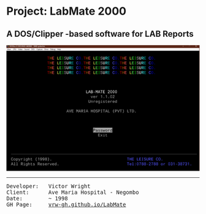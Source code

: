 # Project: LabMate 2000

## A DOS/Clipper -based software for LAB Reports

![screenshot](https://raw.githubusercontent.com/vrw-GH/assets/main/repo-media/LabMate/Screenshot.png)

---

<pre>
Developer:   Victor Wright
Client:      Ave Maria Hospital - Negombo
Date:        ~ 1998
GH Page:     <a href="https://vrw-gh.github.io/LabMate/">vrw-gh.github.io/LabMate</a>
</pre>
